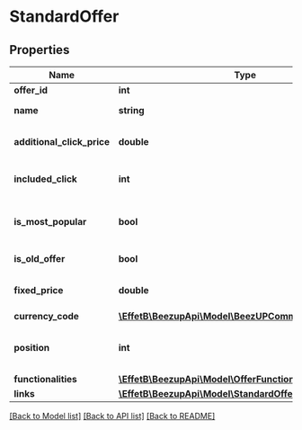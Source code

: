 # StandardOffer

## Properties
Name | Type | Description | Notes
------------ | ------------- | ------------- | -------------
**offer_id** | **int** | The offer Id | 
**name** | **string** | The offer name | 
**additional_click_price** | **double** | The additional click price | [optional] 
**included_click** | **int** | The included click | [optional] 
**is_most_popular** | **bool** | UI purpose. Is the offer is the most popular | [optional] 
**is_old_offer** | **bool** | Is an old offer | [optional] 
**fixed_price** | **double** | The fixed price of the offer | [optional] 
**currency_code** | [**\EffetB\BeezupApi\Model\BeezUPCommonCurrencyCode**](BeezUPCommonCurrencyCode.md) |  | [optional] 
**position** | **int** | UI purpose. The position of the offer | [optional] 
**functionalities** | [**\EffetB\BeezupApi\Model\OfferFunctionality[]**](OfferFunctionality.md) |  | [optional] 
**links** | [**\EffetB\BeezupApi\Model\StandardOfferLinks**](StandardOfferLinks.md) |  | 

[[Back to Model list]](../README.md#documentation-for-models) [[Back to API list]](../README.md#documentation-for-api-endpoints) [[Back to README]](../README.md)


